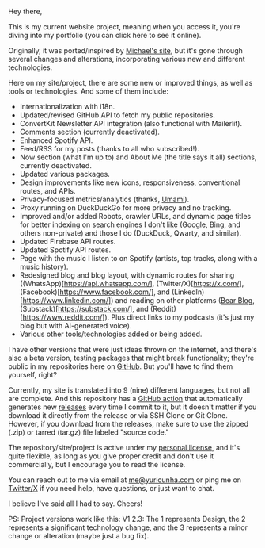 Hey there,

This is my current website project, meaning when you access it, you're diving into my portfolio (you can click here to see it online).

Originally, it was ported/inspired by [Michael's site](https://github.com/mah51), but it's gone through several changes and alterations, incorporating various new and different technologies.

Here on my site/project, there are some new or improved things, as well as tools or technologies. And some of them include:

- Internationalization with i18n.
- Updated/revised GitHub API to fetch my public repositories.
- ConvertKit Newsletter API integration (also functional with Mailerlit).
- Comments section (currently deactivated).
- Enhanced Spotify API.
- Feed/RSS for my posts (thanks to all who subscribed!).
- Now section (what I'm up to) and About Me (the title says it all) sections, currently deactivated.
- Updated various packages.
- Design improvements like new icons, responsiveness, conventional routes, and APIs.
- Privacy-focused metrics/analytics (thanks, [Umami](https://github.com/umami-software/umami)).
- Proxy running on DuckDuckGo for more privacy and no tracking.
- Improved and/or added Robots, crawler URLs, and dynamic page titles for better indexing on search engines I don't like (Google, Bing, and others non-private) and those I do (DuckDuck, Qwarty, and similar).
- Updated Firebase API routes.
- Updated Spotify API routes.
- Page with the music I listen to on Spotify (artists, top tracks, along with a music history).
- Redesigned blog and blog layout, with dynamic routes for sharing ((WhatsApp)[https://api.whatsapp.com/], (Twitter/X)[https://x.com/], (Facebook)[https://www.facebook.com/], and (LinkedIn)[https://www.linkedin.com/]) and reading on other platforms ([Bear Blog](https://bearblog.dev/), (Substack)[https://substack.com/], and (Reddit)[https://www.reddit.com/]). Plus direct links to my podcasts (it's just my blog but with AI-generated voice).
- Various other tools/technologies added or being added.

I have other versions that were just ideas thrown on the internet, and there's also a beta version, testing packages that might break functionality; they're public in my repositories here on [GitHub](https://github.com/isyuricunha?tab=repositories). But you'll have to find them yourself, right?

Currently, my site is translated into 9 (nine) different languages, but not all are complete. And this repository has a [GitHub action](https://github.com/isyuricunha/website/tree/main/.github/workflows) that automatically generates new [releases](https://github.com/isyuricunha/website/releases) every time I commit to it, but it doesn't matter if you download it directly from the release or via SSH Clone or Git Clone. However, if you download from the releases, make sure to use the zipped (.zip) or tarred (tar.gz) file labeled "source code."

The repository/site/project is active under my [personal license](https://github.com/isyuricunha/website/blob/main/license.md), and it's quite flexible, as long as you give proper credit and don't use it commercially, but I encourage you to read the license.

You can reach out to me via email at [me@yuricunha.com](mailto:me@yuricunha.com) or ping me on [Twitter/X](x.com/isyuricunha) if you need help, have questions, or just want to chat.

I believe I've said all I had to say. Cheers!

PS: Project versions work like this: V1.2.3: The 1 represents Design, the 2 represents a significant technology change, and the 3 represents a minor change or alteration (maybe just a bug fix).